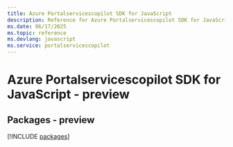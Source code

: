 ```yaml
---
title: Azure Portalservicescopilot SDK for JavaScript
description: Reference for Azure Portalservicescopilot SDK for JavaScript
ms.date: 06/17/2025
ms.topic: reference
ms.devlang: javascript
ms.service: portalservicescopilot
---
```

# Azure Portalservicescopilot SDK for JavaScript - preview
## Packages - preview
[!INCLUDE [packages](portalservicescopilot-index.md)]